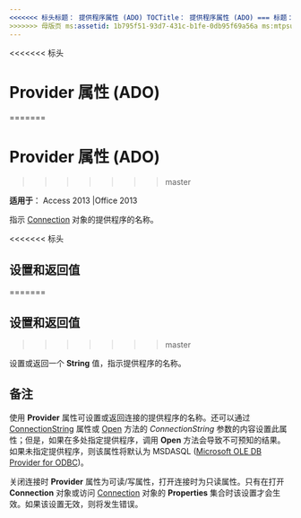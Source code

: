 ```yaml
---
<<<<<<< 标头标题： 提供程序属性 (ADO) TOCTitle： 提供程序属性 (ADO) === 标题： Provider 属性 (ADO) TOCTitle: Provider 属性 (ADO)
>>>>>>> 母版页 ms:assetid: 1b795f51-93d7-431c-b1fe-0db95f69a56a ms:mtpsurl: https://msdn.microsoft.com/library/JJ248953(v=office.15) ms:contentKeyID: 48543543 ms.date: 09/18/2015 mtps_version: office.15.aspx
---
```


<<<<<<< 标头
# <a name="provider-property-ado"></a>Provider 属性 (ADO)
=======
# <a name="provider-property-ado"></a>Provider 属性 (ADO)
>>>>>>> master


**适用于**： Access 2013 |Office 2013

指示 [Connection](connection-object-ado.md) 对象的提供程序的名称。

<<<<<<< 标头
## <a name="settings-and-return-values"></a>设置和返回值
=======
## <a name="settings-and-return-values"></a>设置和返回值
>>>>>>> master

设置或返回一个 **String** 值，指示提供程序的名称。

## <a name="remarks"></a>备注

使用 **Provider** 属性可设置或返回连接的提供程序的名称。还可以通过 [ConnectionString](connectionstring-property-ado.md) 属性或 [Open](open-method-ado-connection.md) 方法的 *ConnectionString* 参数的内容设置此属性；但是，如果在多处指定提供程序，调用 **Open** 方法会导致不可预知的结果。如果未指定提供程序，则该属性将默认为 MSDASQL ([Microsoft OLE DB Provider for ODBC](microsoft-ole-db-provider-for-odbc.md))。

关闭连接时 **Provider** 属性为可读/写属性，打开连接时为只读属性。只有在打开 **Connection** 对象或访问 [Connection](properties-collection-ado.md) 对象的 **Properties** 集合时该设置才会生效。如果该设置无效，则将发生错误。

